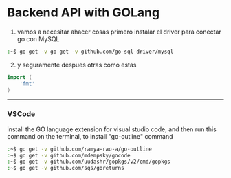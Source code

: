 # Backend API with GOLang

1. vamos a necesitar ahacer cosas primero instalar el driver para conectar go con MySQL 
```bash
:~$ go get -v go get -v github.com/go-sql-driver/mysql
```
2. y seguramente despues otras como estas
```go
import (
    'fmt'
)
```
----------------
### VSCode
install the GO language extension for visual studio code, and then run this command on the terminal,
to install "go-outline" command
```bash
:~$ go get -v github.com/ramya-rao-a/go-outline
:~$ go get -v github.com/mdempsky/gocode
:~$ go get -v github.com/uudashr/gopkgs/v2/cmd/gopkgs
:~$ go get -v github.com/sqs/goreturns 
```